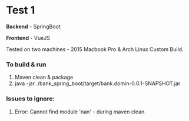 # Test 1

**Backend** - SpringBoot

**Frontend** - VueJS

Tested on two machines - 2015 Macbook Pro & Arch Linux Custom Build.

### To build & run
1. Maven clean & package
2. java -jar ./bank_spring_boot/target/bank.domin-0.0.1-SNAPSHOT.jar

### Issues to ignore:
1. Error: Cannot find module 'nan'  - during maven clean.
